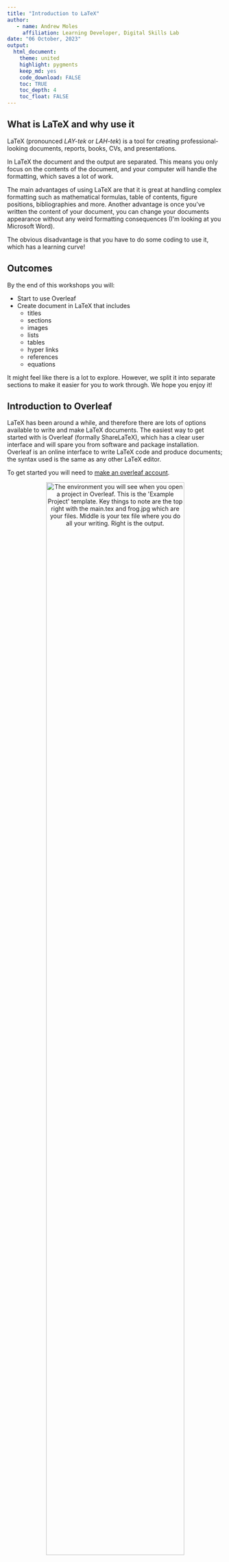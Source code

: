 ```yaml
---
title: "Introduction to LaTeX"
author:
   - name: Andrew Moles
     affiliation: Learning Developer, Digital Skills Lab
date: "06 October, 2023"
output: 
  html_document: 
    theme: united
    highlight: pygments
    keep_md: yes
    code_download: FALSE
    toc: TRUE
    toc_depth: 4
    toc_float: FALSE
---
```


## What is LaTeX and why use it

LaTeX (pronounced *LAY-tek* or *LAH-tek*) is a tool for creating professional-looking documents, reports, books, CVs, and presentations. 

In LaTeX the document and the output are separated. This means you only focus on the contents of the document, and your computer will handle the formatting, which saves a lot of work. 

The main advantages of using LaTeX are that it is great at handling complex formatting such as mathematical formulas, table of contents, figure positions, bibliographies and more. Another advantage is once you've written the content of your document, you can change your documents appearance without any weird formatting consequences (I'm looking at you Microsoft Word). 

The obvious disadvantage is that you have to do some coding to use it, which has a learning curve! 

## Outcomes

By the end of this workshops you will: 

* Start to use Overleaf
* Create document in LaTeX that includes
  - titles
  - sections
  - images
  - lists
  - tables
  - hyper links
  - references
  - equations 

It might feel like there is a lot to explore. However, we split it into separate sections to make it easier for you to work through. We hope you enjoy it!

## Introduction to Overleaf

LaTeX has been around a while, and therefore there are lots of options available to write and make LaTeX documents. The easiest way to get started with is Overleaf (formally ShareLaTeX), which has a clear user interface and will spare you from software and package installation. Overleaf is an online interface to write LaTeX code and produce documents; the syntax used is the same as any other LaTeX editor. 

To get started you will need to [make an overleaf account](https://www.overleaf.com/register). 

<div class="figure" style="text-align: center">
<img src="overleaf-env.png" alt="The environment you will see when you open a project in Overleaf. This is the 'Example Project' template. Key things to note are the top right with the main.tex and frog.jpg which are your files. Middle is your tex file where you do all your writing. Right is the output." width="80%" />
<p class="caption">The environment you will see when you open a project in Overleaf. This is the 'Example Project' template. Key things to note are the top right with the main.tex and frog.jpg which are your files. Middle is your tex file where you do all your writing. Right is the output.</p>
</div>


## Useful resources to use during this session

* [Overleaf documentation](https://www.overleaf.com/learn)
* Google search what you need - e.g. *hyperlink colour latex*

### Extra resources for after the session
* Videos that [introduce various LaTeX topics](https://www.youtube.com/playlist?list=PLnC5h3PY-znyDQKn3knfXfekZLgWyL7QW)
* 30 minute [learn LaTeX course](https://www.overleaf.com/learn/latex/Learn_LaTeX_in_30_minutes)
* Free [online introduction to LaTeX](https://www.overleaf.com/learn/latex/Free_online_introduction_to_LaTeX_(part_1))

## Exercises

A friend sent you a really cool article on the gender pay gap in the UK and you want to edit it to add some of your own ideas or research. You remember that you can do this with [Adobe](https://www.adobe.com/uk/), but they are asking you to pay for the software, we can't afford that!  

You think of a creative solution...you've been meaning to learn LaTeX so how about we write the document into LaTeX so we can edit and change what we like?  

You've emailed the author to ask them about the images and if you can use their article. They respond enthusiastically giving you a link to the files that has the following resources that will help you make your document: 

* The pdf of their document called **gender\_pay_gap.pdf**
* A csv file with the output of one of their analysis called **paygap\_sector_averages.csv**
* The two images they used in their report called **pay\_gap_bot.png** and **paygap.png**
* Their references file called **references.bib**
* A LaTeX template called **LaTeX_workshop.zip**

[Click link to access the files](https://lsecloud.sharepoint.com/:f:/s/TEAM_APD-DSL-Digital-Skills-Trainers/EuB98M0onDpPrZY6cNrWkBcBhMH82p90h8keWN2u4B0FVQ?e=bAXjmK)

### Task 0 — load the template into Overleaf

1) Download all the [files](https://lsecloud.sharepoint.com/:f:/s/TEAM_APD-DSL-Digital-Skills-Trainers/EuB98M0onDpPrZY6cNrWkBcBhMH82p90h8keWN2u4B0FVQ?e=bAXjmK) to your computer
2) Unzip/extract the files you have downloaded. On a Mac you double click the file to unzip, on a Windows you right-click -> extract all
3) Open Overleaf -> New Project (Green button in the upper-left corner) -> Upload Project -> upload the **LaTeX_workshop.zip** file

Once uploaded, Overleaf will present you with a split-screen. On the left side you will see LaTeX code. On the right side you will see the result of running the code, i.e., the way you report will look like. As you can tell, it requires some work…

***

#### A side note on LaTeX document structure and syntax

Now you have the document open in Overleaf we can take a quick de-tour for a run through of the general ideas and rules of LaTeX.

##### Document structure

LaTeX documents have a two part structure. The first section is called the *preamble*, and the section section is where your document starts (look for the `\begin{document}` syntax). 

The *preamble* is the set up, where you specify:

- What you want to do in LaTeX such as writing a document, a presentation, Cv and so on. Look for the `\documentclass[11pt]{article}` syntax which tells you what you are working on
- You set up your title and references. Look in the document for anything that says bibliography and title
- What packages you will be using. Packages in LaTeX are similar to the way we use them in other programming languages like R and Python. We load in the package and then it is available for use. You can see if a package has been loaded by looking for the `\usepackage{}` syntax. How many packages are we using in our template? 

Where your document starts, after `\begin{document}`, is where all your writing, figures, tables, sections and so on will go. 

##### Syntax

The syntax of LaTeX has a few specific rules which are outlined below:

- We start commands with a backslash such as `\newpage`
- Most commands have parameters which go in curly brackets such as `\title{Joe Bloggs}`
- Arguments go in square brackets such as `\documentclass[11pt]{article}` where 11pt is the argument for the size of the text
- plain text is just plain text
- If something begins, we need to end it. To put it more philosophically *Anything that has a beginning must have an ending*
- We write comments using the percent sign
- Special characters like % need to be *escaped*, which means we ignore that characters special characteristics. This can be done with the backslash like: `25\%`

***

### Task 1 — title page

Now we have the a basic document we need to build up that title page! 

In Overleaf take a look on the left panel where the code is. Can you spot any code that would define a title, the authors, the date, and an abstract? 

Using the **gender\_pay_gap.pdf** file as your example:

* Change the title
* Replace the authors with your own name 
* change the date to todays date
* Change the abstract
* Make sure the title and abstract are on a separate page to the rest of the document.

*Hint: Looking at the command `\title{your title here}` what is the output of this code? Check the panel in the left and look at your title. How would you change the text of the title?*

### Task 2 — contents

We have the nice looking title page, which is a great start! 

Next we set up the contents page which should include a table of contents, list of figures, and list of tables. We might not have added tables or figures yet, but we will soon. 

* Use the [Overleaf documentation](https://www.overleaf.com/learn) to find out how to add a table of contents, list of figures, and list of tables to your document
* Make sure your content page is on a separate page to the rest of the document

You are very particular and notice in our document we have numbers next to our sections but the document we are copying doesn't, how annoying! You do a quick online search and find this answer in a [stack exchange thread](https://tex.stackexchange.com/a/30123) which seems to solve your problem, yay! The simplified version of this is as follows:  

```
\section*{Introduction}
\addcontentsline{toc}{section}{Introduction}
```

### Task 3 — upload documents to Overleaf

For the next tasks we will need to upload the resources the author sent us into Overleaf. Using the upload button (on the upper left hand side of Oveleaf, just under menu) add the following files to your Overleaf project:

* pay\_gap_bot.png
* paygap.png
* references.bib

Once uploaded, you’ll be able to see the files in your project (on the left to your code). Try clicking on them to view them.

Note that once you recompile your document you will get the following error: **Package natbib Warning: Empty 'thebibliography' environment on input line 3**. We will be adding our references later which will fix the issue, but if you want to solve this now add `\nocite{*}` before `\bibliography{references.bib}`. 

### Task 4 — introduction

Great, we have a title page and a contents page. We are in a good place to start adding the content to our document. 

The introduction we are copying has links and an image, exciting! 

* Copy introduction text from the pdf into Overleaf (make sure to paste in the introduction section)
* Using the Overleaf documentation:
  - Add the links. Right click on the links to get the urls
  - Add the figure, which is the `pay_gap_bot.png` image file in your project
* Make sure you've added a caption and your image is in the centre of the page

Note that to make the image the same as the example something like this will work: ` \includegraphics[width=0.7\linewidth]{pay_gap_bot} `

### Task 5 — methods

You might notice when you *Recompile* the gender pay gap bot figure now appears in your list of figures, cool!

Next up, the methods section which has more new elements in equations and citations. 

* Make a new section called methods, like we have for introduction
* Add a new page between methods and introduction
* Copy the text from the methods in the pdf into Overleaf
* Add the url links
* Write the equations
* Add the references, all of which are in the *references.bib* file

***

**Equation hint 1:** The easiest way to replicate this equation is to use *math* like: `\begin{math} your equation \end{math}`

**Equation hint 2:** LaTeX has shortcuts for common mathematics symbols like plus and divide. Plus is `\sum` and divide is `\div`. What do you think multiplication would be? 

If you added `\nocite{*}` on task 3, you can remove it now if your references are not appearing. 

**Reference hint 1:** there are two ways to cite in LaTeX using either `\cite{}` or `\citep{}`. It looks like our example has used `\citep{}`.

**Reference hint 2:** each reference in the *references.bib* file has a label which you use within the cite command like `\cite{ggtext}`. 

**Reference hint 3:** if you are interested in having numbered references you can add in `\setcitestyle{numbers}` above `\bibliographystyle{apsr}`. This [useful Stack Exchange thread](https://tex.stackexchange.com/questions/412067/how-to-add-numbering-to-reference-list-but-still-use-authoryear-in-natbib) has more information. 

***

#### General notes about references

The LSE Library team offers a lot of support and advice on citing and referencing your own work. Information on this support can be found on the [library web page](https://www.lse.ac.uk/library/using-the-library/library-resources-guide/citing-and-referencing).

This template, rather helpfully, has been set up to handle citations and references. If you are starting off from nothing, first you'll need these two lines somewhere before `\begin{document}`: 
```
% this is for the bibliography
\usepackage[]{natbib}
\bibliographystyle{apsr}
```

Note that the command `\bibliographystyle{apsr}` tells LaTeX what referencing style to use, which in this case is the *American Political Science Review* style. There are many possibilities, so before choosing a style for your own work, you should check with your department or librarian. A full list of bibliography styles is available on [this website](https://www.bibtex.com/bibliography-styles/). 

And later in the document you'll need the code below which builds the reference list at the end of your document. This should go just before your `\end{document}`. 

```
% end with the bibliography
\newpage

\bibliography{references.bib}
```

### Task 6 — hyperlinks

Now when you *Recompile* you'll have a reference page, very exciting! 

However, you notice the colour of the citations, url links, and the contents page look different to our pdf document we are copying, we can't have that! 

LaTeX comes to the rescue again. We can change these with the `\hypersetup{}` command! At the beginning of your *main.tex* file you'll see this command. Change the colours of hyperlinks as follows:

* citations to blue
* url to blue
* contents page links to red

### Task 7 — results

We finally get to the good stuff, our results page! Some new features you notice are a table, footnotes, and figure referencing. 

* Make a new section called results on a separate page from methods  
* Copy the text from the results page in the pdf to your Overleaf document
* Add the footnote about tokenisation
* Add the two url links
* The copied table doesn't work! You think writing tables from scratch in LaTeX seems like a lot of effort. After a Google search you find a [table convert tool](https://tableconvert.com/) which will do the hard work for you, great! Upload the *paygap\_sector_average.csv* to the table converter to get your table. Make sure it has a caption
* Add the figure, which is the `paygap.png` image file. Be sure to pay attention to the positioning of the figure, you might need to try different positions till it looks right
* Make sure your figure has a label
* Now you can add the figure labels

Hint: You might need to edit the table to make it look the same as the pdf. Some things you can try are adding or removing `\hline` arguments or removing the lines in the in the begin tablular command like the examples below:

```
% line between columns
\begin{tabular}{l | c}
% no line between columns
\begin{tabular}{l c}
```

### Task 8 — discussion

We are almost there, just the discussion left. Two new features here are a quote and a list. 

* Make a new section called discussion on a separate page from results
* Copy the text from the discussion page in the pdf to your Overleaf document
* Format the quote properly using the quote command `\begin{quote} `` your quote '' \end{quote} `
* Add the footnote
* Format the list using the Overleaf documentation for help

Wow, we've just taken a pdf document and converted it to LaTeX! 

Download a copy for yourself to your computer (download to pdf button is next to recompile button). 

### Final task — take our survey

<https://lse.eu.qualtrics.com/jfe/form/SV_6eSrOVWuit28qcS?coursename=Introduction%to%LaTeX&topic=Markdown&prog=SR&version=23-24&link=https://github.com/andrewmoles2/gender_pay_gap_example>

## Whats next?

The Digital Skills Lab will be running a follow up workshop about ***report writing with Markdown***, using a next generation software called Quarto. Quarto is a tool for making dynamic documents with R/Python/Julia/JavaScript which combines markdown, a lightweight markup language that is an easy-to-write plain text format, YAML, and sections or chunks of embedded R/Python/Julia/JavaScript code. This is powerful as it allows you to write reports or presentations that contain your code, as well as the documents being easy to write due to the simplicity of markdown, and being well formatted by default like LaTeX. 

LaTeX has a great open-source community, and their are thousands of great templates, packages, and extensions out there which you can use depending on your needs. Two good places to start looking for templates are the [LaTeX Templates page](https://www.latextemplates.com/) and the [Overleaf Templates](https://www.overleaf.com/latex/templates). 

### Take home challenge

Write your CV using LaTeX! LaTeX is a great tool to write your CV due to its control over formatting and all the many templates available. 

1) Start a new project in Overleaf for your CV. If you are still in the LaTeX_workshop project, click on the home icon to return to the Overleaf home page
2) Browse the available templates from either [latextemplates.com](https://www.latextemplates.com/cat/curricula-vitae) or [Overleaf](https://www.overleaf.com/latex/templates/tagged/cv)
3) Once you've picked a template, either copy the code into your new project, or if it is an Overleaf project click on *open as template* to get the code used to make it
4) Using the template, play around with it to make it your own! Some fun ideas for you to test out:  
    * Try out different fonts
    * Add coloured text or sections
    * Add an image (usually a picture of yourself)
    * Add icons
  

